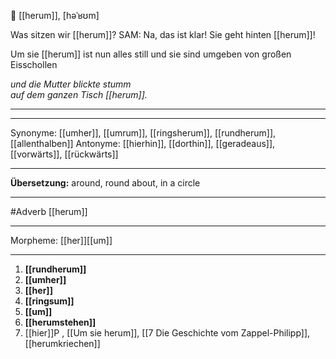 🔀 [[herum]], [həˈʁʊm]

Was sitzen wir [[herum]]?
SAM: Na, das ist klar! Sie geht hinten [[herum]]!  

Um sie [[herum]] ist nun alles still und sie sind umgeben von großen Eisschollen

*und die Mutter blickte stumm*  
*auf dem ganzen Tisch [[herum]].*  

---

---
Synonyme: [[umher]], [[umrum]], [[ringsherum]], [[rundherum]], [[allenthalben]]
Antonyme: [[hierhin]], [[dorthin]], [[geradeaus]], [[vorwärts]], [[rückwärts]]

---
**Übersetzung:**
around, round about, in a circle

---
#Adverb [[herum]]

---
Morpheme:
[[her]][[um]]

---

1. **[[rundherum]]**
2. **[[umher]]**
3. **[[her]]**
4. **[[ringsum]]**
5. **[[um]]**
6. **[[herumstehen]]**
7. [[hier]]P
, [[Um sie herum]], [[7 Die Geschichte vom Zappel-Philipp]], [[herumkriechen]]